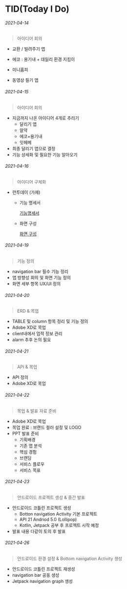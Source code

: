 # TID(Today I Do)



###### 2021-04-14

> 아이디어 회의

- 교환 / 빌려주기 앱

- 에코 : 용기내 + 데일리 환경 지킴이

- 미니홈피

- 동영상 필기 앱



###### 2021-04-15

> 아이디어 회의

- 지금까지 나온 아이디어 4개로 추리기
  - 달리기 앱
  - 알약
  - 에코+용기내
  - 잇페메
- 최종 달리기 앱으로 결정
- 기능 상세화 및 필요한 기능 알아오기



###### 2021-04-16

> 아이디어 구체화

- 런투데이 (가제)

  - 기능 명세서

    [기능명세서](https://www.notion.so/7289c94bdfcd441dbcd992409d5ee49b)

  - 화면 구성

    [화면 구성](https://www.notion.so/26445c9b62854e14a0b50143ef038525)



###### 2021-04-19

> 기능 정의

- navigation bar 필수 기능 정리
- 앱 방향성 회의 및 화면 기능 정의
- 화면 세부 항목 UX/UI 정의



###### 2021-04-20

> ERD & 목업

- TABLE 및 column 항목 정리 및 기능 정의
- Adobe XD로 목업
- client내에서 업적 정보 관리
- alarm 추후 논의 필요



###### 2021-04-21

> API & 목업

- API 정의
- Adobe XD로 목업



###### 2021-04-22

> 목업 & 발표 자료 준비

- Adobe XD로 목업
- 목업 완료 : 브랜드 컬러 설정 및 LOGO
- PPT 발표 준비 
  - 기획배경
  - 기존 앱 분석
  - 핵심 경험
  - 브랜딩
  - 서비스 플로우
  - 서비스 목표



###### 2021-04-23

> 안드로이드 프로젝트 생성 & 중간 발표

- 안드로이드 코틀린 프로젝트 생성
  - Botton navigation Activity 기본 프로젝트
  - API 21 Andriod 5.0 (Lollipop)
  - Kotlin, Jetpack 공부 후 프로젝트 시작 예정
- 발표 내용 다같이 토의 후 발표



###### 2021-04-26

> 안드로이드 환경 설정 & Bottom navigation Activity  생성

- 안드로이드 코틀린 프로젝트 재생성
- navigation bar 공동 생성
- Jetpack navigation graph 생성

